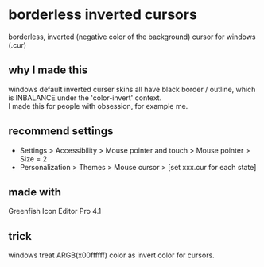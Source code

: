 # borderless inverted cursors
borderless, inverted (negative color of the background) cursor for windows (.cur)  

## why I made this
windows default inverted curser skins all have black border / outline, which is INBALANCE under the 'color-invert' context.  
I made this for people with obsession, for example me.  

## recommend settings
- Settings > Accessibility > Mouse pointer and touch > Mouse pointer > Size = 2
- Personalization > Themes > Mouse cursor > [set xxx.cur for each state]

## made with  
Greenfish Icon Editor Pro 4.1 

## trick
windows treat ARGB(x00ffffff) color as invert color for cursors.
